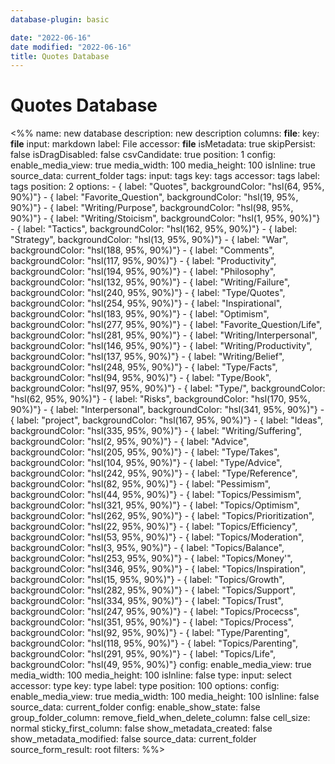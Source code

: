 ```yaml
---
database-plugin: basic

date: "2022-06-16"
date modified: "2022-06-16"
title: Quotes Database
---
```


# Quotes Database
<%%
name: new database
description: new description
columns:
  __file__:
	key: __file__
	input: markdown
	label: File
	accessor: __file__
	isMetadata: true
	skipPersist: false
	isDragDisabled: false
	csvCandidate: true
	position: 1
	config:
	  enable_media_view: true
	  media_width: 100
	  media_height: 100
	  isInline: true
	  source_data: current_folder
  tags:
	input: tags
	key: tags
	accessor: tags
	label: tags
	position: 2
	options:
	  - { label: "Quotes", backgroundColor: "hsl(64, 95%, 90%)"}
	  - { label: "Favorite_Question", backgroundColor: "hsl(19, 95%, 90%)"}
	  - { label: "Writing/Purpose", backgroundColor: "hsl(98, 95%, 90%)"}
	  - { label: "Writing/Stoicism", backgroundColor: "hsl(1, 95%, 90%)"}
	  - { label: "Tactics", backgroundColor: "hsl(162, 95%, 90%)"}
	  - { label: "Strategy", backgroundColor: "hsl(13, 95%, 90%)"}
	  - { label: "War", backgroundColor: "hsl(188, 95%, 90%)"}
	  - { label: "Comments", backgroundColor: "hsl(117, 95%, 90%)"}
	  - { label: "Productivity", backgroundColor: "hsl(194, 95%, 90%)"}
	  - { label: "Philosophy", backgroundColor: "hsl(132, 95%, 90%)"}
	  - { label: "Writing/Failure", backgroundColor: "hsl(240, 95%, 90%)"}
	  - { label: "Type/Quotes", backgroundColor: "hsl(254, 95%, 90%)"}
	  - { label: "Inspirational", backgroundColor: "hsl(183, 95%, 90%)"}
	  - { label: "Optimism", backgroundColor: "hsl(277, 95%, 90%)"}
	  - { label: "Favorite_Question/Life", backgroundColor: "hsl(281, 95%, 90%)"}
	  - { label: "Writing/Interpersonal", backgroundColor: "hsl(146, 95%, 90%)"}
	  - { label: "Writing/Productivity", backgroundColor: "hsl(137, 95%, 90%)"}
	  - { label: "Writing/Belief", backgroundColor: "hsl(248, 95%, 90%)"}
	  - { label: "Type/Facts", backgroundColor: "hsl(94, 95%, 90%)"}
	  - { label: "Type/Book", backgroundColor: "hsl(97, 95%, 90%)"}
	  - { label: "Type/", backgroundColor: "hsl(62, 95%, 90%)"}
	  - { label: "Risks", backgroundColor: "hsl(170, 95%, 90%)"}
	  - { label: "Interpersonal", backgroundColor: "hsl(341, 95%, 90%)"}
	  - { label: "project", backgroundColor: "hsl(167, 95%, 90%)"}
	  - { label: "Ideas", backgroundColor: "hsl(335, 95%, 90%)"}
	  - { label: "Writing/Suffering", backgroundColor: "hsl(2, 95%, 90%)"}
	  - { label: "Advice", backgroundColor: "hsl(205, 95%, 90%)"}
	  - { label: "Type/Takes", backgroundColor: "hsl(104, 95%, 90%)"}
	  - { label: "Type/Advice", backgroundColor: "hsl(242, 95%, 90%)"}
	  - { label: "Type/Reference", backgroundColor: "hsl(82, 95%, 90%)"}
	  - { label: "Pessimism", backgroundColor: "hsl(44, 95%, 90%)"}
	  - { label: "Topics/Pessimism", backgroundColor: "hsl(321, 95%, 90%)"}
	  - { label: "Topics/Optimism", backgroundColor: "hsl(262, 95%, 90%)"}
	  - { label: "Topics/Prioritization", backgroundColor: "hsl(22, 95%, 90%)"}
	  - { label: "Topics/Efficiency", backgroundColor: "hsl(53, 95%, 90%)"}
	  - { label: "Topics/Moderation", backgroundColor: "hsl(3, 95%, 90%)"}
	  - { label: "Topics/Balance", backgroundColor: "hsl(253, 95%, 90%)"}
	  - { label: "Topics/Money'", backgroundColor: "hsl(346, 95%, 90%)"}
	  - { label: "Topics/Inspiration", backgroundColor: "hsl(15, 95%, 90%)"}
	  - { label: "Topics/Growth", backgroundColor: "hsl(282, 95%, 90%)"}
	  - { label: "Topics/Support", backgroundColor: "hsl(334, 95%, 90%)"}
	  - { label: "Topics/Trust", backgroundColor: "hsl(247, 95%, 90%)"}
	  - { label: "Topics/Procecss", backgroundColor: "hsl(351, 95%, 90%)"}
	  - { label: "Topics/Process", backgroundColor: "hsl(92, 95%, 90%)"}
	  - { label: "Type/Parenting", backgroundColor: "hsl(118, 95%, 90%)"}
	  - { label: "Topics/Parenting", backgroundColor: "hsl(291, 95%, 90%)"}
	  - { label: "Topics/Life", backgroundColor: "hsl(49, 95%, 90%)"}
	config:
	  enable_media_view: true
	  media_width: 100
	  media_height: 100
	  isInline: false
  type:
	input: select
	accessor: type
	key: type
	label: type
	position: 100
	options:
	config:
	  enable_media_view: true
	  media_width: 100
	  media_height: 100
	  isInline: false
	  source_data: current_folder
config:
  enable_show_state: false
  group_folder_column:
  remove_field_when_delete_column: false
  cell_size: normal
  sticky_first_column: false
  show_metadata_created: false
  show_metadata_modified: false
  source_data: current_folder
  source_form_result: root
filters:
%%>
